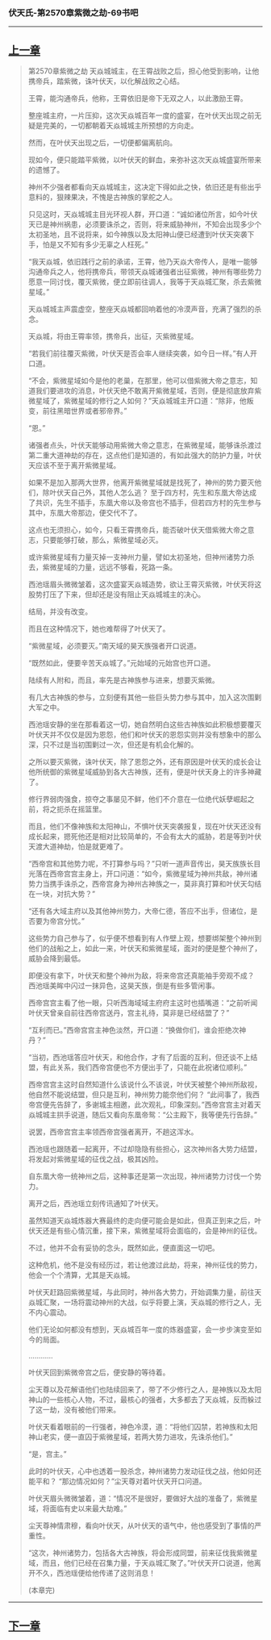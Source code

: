 ### 伏天氏-第2570章紫微之劫-69书吧

--------
[上一章](./f40dfadab30dad273371a4b6442cda34.md)
--------


>
>
>
>第2570章紫微之劫
>天焱城城主，在王霄战败之后，担心他受到影响，让他携帝兵，踏紫微，诛叶伏天，以化解战败之心结。
>
>王霄，能沟通帝兵，他称，王霄依旧是帝下无双之人，以此激励王霄。
>
>整座城主府，一片压抑，这次天焱城百年一度的盛宴，在叶伏天出现之前无疑是完美的，一切都朝着天焱城城主所预想的方向走。
>
>然而，在叶伏天出现之后，一切便都偏离航向。
>
>现如今，便只能踏平紫微，以叶伏天的鲜血，来弥补这次天焱城盛宴所带来的遗憾了。
>
>神州不少强者都看向天焱城城主，这决定下得如此之快，依旧还是有些出乎意料的，狠辣果决，不愧是古神族的掌舵之人。
>
>只见这时，天焱城城主目光环视人群，开口道：“诚如诸位所言，如今叶伏天已是神州祸患，必须要诛杀之，否则，将来威胁神州，不知会出现多少个太初圣地，且不说将来，如今神族以及太阳神山便已经遭到叶伏天突袭下手，怕是又不知有多少无辜之人枉死。”
>
>“我天焱城，依旧践行之前的承诺，王霄，他乃天焱大帝传人，是唯一能够沟通帝兵之人，他将携帝兵，带领天焱城诸强者出征紫微，神州有哪些势力愿意一同讨伐，覆灭紫微，便立即前往调人，我等于天焱城汇聚，杀去紫微星域。”
>
>天焱城城主声震虚空，整座天焱城都回响着他的冷漠声音，充满了强烈的杀念。
>
>天焱城，将由王霄率领，携帝兵，出征，灭紫微星域。
>
>“若我们前往覆灭紫微，叶伏天是否会率人继续突袭，如今日一样。”有人开口道。
>
>“不会，紫微星域如今是他的老巢，在那里，他可以借紫微大帝之意志，知道我们要进攻的消息，叶伏天绝不敢离开紫微星域，否则，便是彻底放弃紫微星域了，紫微星域的修行之人如何？”天焱城城主开口道：“除非，他叛变，前往黑暗世界或者邪帝界。”
>
>“恩。”
>
>诸强者点头，叶伏天能够动用紫微大帝之意志，在紫微星域，能够诛杀渡过第二重大道神劫的存在，这点他们是知道的，有如此强大的防护力量，叶伏天应该不至于离开紫微星域。
>
>如果不是加入那两大世界，他离开紫微星域就是找死了，神州的势力要灭他们，除叶伏天自己外，其他人怎么逃？
>至于四方村，先生和东凰大帝达成了共识，先生不插手，东凰大帝以及帝宫也不插手，但若四方村的先生参与其中，东凰大帝那边，便交代不了。
>
>这点也无须担心，如今，只看王霄携帝兵，能否破叶伏天借紫微大帝之意志，只要能够打破，那么，紫微星域必灭。
>
>或许紫微星域有力量灭掉一支神州力量，譬如太初圣地，但神州诸势力杀去，紫微星域的力量，远远不够看，死路一条。
>
>西池瑶眉头微微皱着，这次盛宴天焱城造势，欲让王霄灭紫微，叶伏天将这股势打压了下来，但却还是没有阻止天焱城城主的决心。
>
>结局，并没有改变。
>
>而且在这种情况下，她也难帮得了叶伏天了。
>
>“紫微星域，必须要灭。”南天域的昊天族强者开口说道。
>
>“既然如此，便要辛苦天焱城了。”元始域的元始宫也开口道。
>
>陆续有人附和，而且，率先是古神族参与进来，想要灭紫微。
>
>有几大古神族的参与，立刻便有其他一些巨头势力参与其中，加入这次围剿大军之中。
>
>西池瑶安静的坐在那看着这一切，她自然明白这些古神族如此积极想要覆灭叶伏天并不仅仅是因为恩怨，他们和叶伏天的恩怨实则并没有想象中的那么深，只不过是当初围剿过一次，但还是有机会化解的。
>
>之所以要灭紫微，诛叶伏天，除了恩怨之外，还有原因是叶伏天的成长会让他所统御的紫微星域威胁到各大古神族，还有，便是叶伏天身上的许多神藏了。
>
>修行界弱肉强食，掠夺之事屡见不鲜，他们不介意在一位绝代妖孽崛起之前，将之扼杀在摇篮里。
>
>而且，他们不像神族和太阳神山，不惧叶伏天突袭报复，现在叶伏天还没有成长起来，摁死他还是相对比较简单的，不会有太大的威胁，若是等到叶伏天渡大道神劫，怕是就更难了。
>
>“西帝宫和其他势力呢，不打算参与吗？”只听一道声音传出，昊天族族长目光落在西帝宫宫主身上，开口问道：“如今，紫微星域为神州共敌，神州诸势力当携手诛杀之，西帝宫身为神州古神族之一，莫非真打算和叶伏天勾结在一块，对抗大势？”
>
>“还有各大域主府以及其他神州势力，大帝仁德，答应不出手，但诸位，是否要为帝宫分忧。”
>
>这些势力自己参与了，似乎便不想看到有人作壁上观，想要绑架整个神州到他们的战船之上，如此一来，叶伏天和紫微星域，面对的便是整个神州了，威胁会降到最低。
>
>即便没有拿下，叶伏天和整个神州为敌，将来帝宫还真能袖手旁观不成？
>西池瑶美眸中闪过一抹异色，这昊天族，倒是有些多管闲事。
>
>西帝宫宫主看了他一眼，只听西海域域主府府主这时也插嘴道：“之前听闻叶伏天曾亲自前往西帝宫送丹，宫主礼待，莫非是已经结盟了？”
>
>“互利而已。”西帝宫宫主神色淡然，开口道：“换做你们，谁会拒绝次神丹？”
>
>“当初，西池瑶答应叶伏天，和他合作，才有了后面的互利，但还谈不上结盟，有此关系，我们西帝宫便也不方便出手了，只能在此祝诸位顺利。”
>
>西帝宫宫主这时自然知道什么该说什么不该说，叶伏天被整个神州所敌视，他自然不能说结盟，但只是互利，神州势力能奈他们何？
>“此间事了，我西帝宫便先告辞了，多谢城主相邀，此次观礼，印象深刻。”西帝宫宫主对着天焱城城主拱手说道，随后又看向东凰帝鸳：“公主殿下，我等便先行告辞。”
>
>说罢，西帝宫宫主率领西帝宫强者离开，不趟这浑水。
>
>西池瑶也跟随着一起离开，不过却隐隐有些担心，这次神州各大势力结盟，将发起对紫微星域的征伐之战，极其凶险。
>
>自东凰大帝一统神州之后，这种事还是第一次出现，神州诸势力讨伐一个势力。
>
>离开之后，西池瑶立刻传讯通知了叶伏天。
>
>虽然知道天焱城炼器大赛最终的走向便可能会是如此，但真正到来之后，叶伏天还是有些心情沉重，接下来，紫微星域将会面临的，会是神州的征伐。
>
>不过，他并不会有妥协的念头，既然如此，便直面这一切吧。
>
>这种危机，他不是没有经历过，若让他渡过此劫，将来，神州征伐的势力，他会一个个清算，尤其是天焱城。
>
>叶伏天赶路回紫微星域，与此同时，神州各大势力，开始调集力量，前往天焱城汇聚，一场将震动神州的大战，似乎将要上演，天焱城的修行之人，无不内心震动。
>
>他们无论如何都没有想到，天焱城百年一度的炼器盛宴，会一步步演变至如今的局面。
>
>…………
>
>叶伏天回到紫微帝宫之后，便安静的等待着。
>
>尘天尊以及花解语他们也陆续回来了，带了不少修行之人，是神族以及太阳神山的一些核心人物，不过，最核心的强者，大多都去了天焱城，反而躲过了这一劫，没有被他们带来。
>
>叶伏天看着眼前的一行强者，神色冷漠，道：“将他们囚禁，若神族和太阳神山老实，便一直囚于紫微星域，若两大势力进攻，先诛杀他们。”
>
>“是，宫主。”
>
>此时的叶伏天，心中也透着一股杀念，神州诸势力发动征伐之战，他如何还能平和？
>“那边情况如何？”尘天尊对着叶伏天开口问道。
>
>叶伏天眉头微微皱着，道：“情况不是很好，要做好大战的准备了，紫微星域，将面临有史以来最大劫难。”
>
>尘天尊神情肃穆，看向叶伏天，从叶伏天的语气中，他也感受到了事情的严重性。
>
>“这次，神州诸势力，包括各大古神族，将会形成同盟，前来征伐我紫微星域，而且，他们已经在召集力量，于天焱城汇聚了。”叶伏天开口说道，他离开不久，西池瑶便给他传递了这则消息！
>
>(本章完)
>
>

--------
[下一章](./914fde345b7c1e94fbd5c2dee100020d.md)
--------
